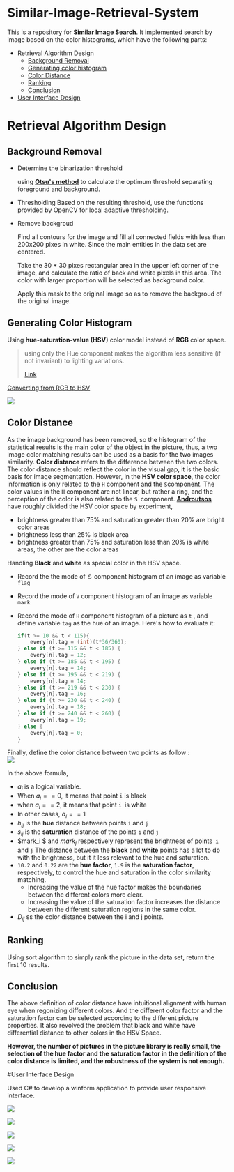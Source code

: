 # Similar-Image-Retrieval-System
This is a repository for **Similar Image Search**. It implemented search by image based on the color histograms, which have the following parts:

+ Retrieval Algorithm Design
  + [Background Removal](#background-removal)
  + [Generating color histogram](#generating-color-histogram)
  + [Color Distance](#color-distance)
  + [Ranking](#ranking)
  + [Conclusion](#conclusion)
+ [User Interface Design](#user-interface-design)

# Retrieval Algorithm Design

## <a name = "background-removal"></a>Background Removal

+ Determine the binarization threshold

  using [**Otsu's method**](https://www.wikiwand.com/en/Otsu%27s_method) to calculate the optimum threshold separating foreground and background.

+ Thresholding
  Based on the resulting threshold, use the functions provided by OpenCV for local adaptive thresholding.

+ Remove backgroud

  Find all contours for the image and fill all connected fields with less than 200x200 pixes in white. Since the main entities in the data set are centered.

  Take the 30 * 30 pixes rectangular area in the upper left corner of the image, and calculate the ratio of back and white pixels in this area. The color with larger proportion will be selected as background color.

  Apply this mask to the original image so as to remove the backgroud of the original image.

## <a name = "generating-color-histogram"></a>Generating Color Histogram

Using **hue-saturation-value (HSV)** color model instead of **RGB** color space. 

> using only the Hue component makes the algorithm less sensitive (if not invariant) to lighting variations.
>
> [Link](https://dsp.stackexchange.com/questions/2687/why-do-we-use-the-hsv-colour-space-so-often-in-vision-and-image-processing)

[Converting from RGB to HSV](http://coecsl.ece.illinois.edu/ge423/spring05/group8/finalproject/hsv_writeup.pdf)

![](https://ws2.sinaimg.cn/large/006tNc79gy1fk2b6kqy53j30hs06y3z8.jpg)

## <a name = "color-distance"></a>Color Distance

As the image background has been removed, so the histogram of the statistical results is the main color of the object in the picture, thus, a two image color matching results can be used as a basis for the two images similarity.
**Color distance** refers to the difference between the two colors. The color distance should reflect the color in the visual gap, it is the basic basis for image segmentation. However, in the **HSV color space**, the color information is only related to the `H` component and the `S`component. The color values in the `H` component are not linear, but rather a ring, and the perception of the color is also related to the `S `component.
[**Androutsos**](http://citeseerx.ist.psu.edu/viewdoc/download?doi=10.1.1.94.2580&rep=rep1&type=pdf) have roughly divided the HSV color space by experiment, 

+ brightness greater than 75% and saturation greater than 20% are bright color areas 
+ brightness less than 25% is black area
+ brightness greater than 75% and saturation less than 20% is white areas, the other are the color areas

Handling **Black** and **white**  as special color in the HSV space.

+ Record the the mode of `Ｓ` component histogram of an image as variable `flag`

+  Record the mode of `V` component histogram of an image as variable `mark`

+ Record the mode of `H`  component histogram of a picture as `t` , and define variable `tag` as the hue of an image. Here's how to evaluate it:

  ```cpp
  if(t >= 10 && t < 115){
      every[n].tag = (int)(t*36/360);
  } else if (t >= 115 && t < 185) {
      every[n].tag = 12;
  } else if (t >= 185 && t < 195) {
      every[n].tag = 14;
  } else if (t >= 195 && t < 219) {
      every[n].tag = 14;
  } else if (t >= 219 && t < 230) {
      every[n].tag = 16;
  } else if (t >= 230 && t < 240) {
      every[n].tag = 18;
  } else if (t >= 240 && t < 260) {
      every[n].tag = 19;
  } else {
      every[n].tag = 0;
  }
  ```

Finally, define the color distance between two points as follow :  
![](https://ws4.sinaimg.cn/large/006tNc79gy1fk2dyr7gesj319y0mwn14.jpg)

<script>
$$ a_i=\left\{\begin{array}{rcl}0       &      & {v_i      <      25\%}\\2     &      & {v_i > 75\% \ and \ s_i < 20\%}\\1     &      & {other}\\\end{array}\right. $$ 

$$ h_{ij}=\left \{ \begin{array}{rcl}|tag_i - tag_j| * |h_i - h_j|       &    & {|tag_i - tag_j|      <      10 \ and \ |h_i - h_j| < 180}\\(20 - |tag_i - tag_j|) * |h_i - h_j|     &      & {|tag_i - tag_j| > 10 \ and \ |h_i - h_j| < 180}\\|tag_i - tag_j| * (360 -  |h_i - h_j|)    &      & {|tag_i - tag_j| < 10 \ and \ |h_i - h_j| > 180}\\(20 - |tag_i - tag_j|) * (360 - |h_i - h_j|)       &    & {|tag_i - tag_j|      >      10 \ and \ |h_i - h_j| > 180}\\\end{array}\right. $$ 

$$s_i = |flag_i - flag_j|$$

$$ D_{ij}=\left \{ \begin{array}{rcl}10.2 * |mark_i - mark_j| * h_{ij}       &    & {a_i = 0 \ and \ a_j = 0}\\ |mark_i - mark_j|     &      & {a_i = 2 \ and \ a_j = 2}\\16.2 * h_{ij}  +1.9 * s_{ij} + 300 * |a_i - a_j|     &      & {|a_i - a_j| = 2 }\\0.22 * h_{ij}  + s_{ij} + 2.2 * |mark_i - mark_j|       &    & {a_i  = 0 \ or \ a_j = 0}\\0.22 * h_{ij}  + s_{ij} + |mark_i - mark_j|       &    & {a_i  = 2 \ or \ a_j = 2}\\ h_{ij}  + s_{ij} + |mark_i - mark_j| && {a_i = 1 \ and \ a_j = 1}\end{array}\right. $$ 
</script>



In the above formula, 

+  $a_i$ is a logical variable. 
  + When $a_i == 0$, it means that point `i` is black
  + when $a_i == 2$, it means that point `i `is white
  + In other cases, $a_i == 1$ 
+ $h_{ij}$ is the **hue** distance between points `i` and `j`
+ $s_{ij}$ is the **saturation** distance of the points  `i` and `j`
+ $mark_i $ and $mark_j$ respectively represent the brightness of points` i` and `j`
  The distance between the **black** and **white** points has a lot to do with the brightness, but it it less relevant to  the hue and saturation. 
+ `10.2` and `0.22` are the **hue factor**, `1.9` is the **saturation factor**, respectively, to control the hue and saturation in the color similarity matching. 
  + Increasing the value of the hue factor makes the boundaries between the different colors more clear.
  + Increasing the value of the saturation factor increases the distance between the different saturation regions in the same color. 
+ $D_{ij}$ ss the color distance between the i and j points.

## <a name = "ranking"></a>Ranking

Using sort algorithm to simply rank the picture in the data set, return the first 10 results.

## <a name = "conclusion"></a>Conclusion

The above definition of color distance have intuitional alignment with human eye when regonizing different colors. And the different color factor and the saturation factor can be selected according to the different picture properties. It also revolved the problem that black and white have differential distance to other colors in the HSV Space.

**However, the number of pictures in the picture library is really small, the selection of the hue factor and the saturation factor in the definition of the color distance is limited, and the robustness of the system is not enough.**

#<a name = "user-interface-design"></a>User Interface Design

Used C# to develop a winform application to provide user responsive interface.

![](https://ws1.sinaimg.cn/large/006tNc79gy1fk2djpgpdej31k40xlagz.jpg)

![](https://ws1.sinaimg.cn/large/006tNc79gy1fk2djszkswj31kw0xz7c9.jpg)

![](https://ws2.sinaimg.cn/large/006tNc79gy1fk2djwhdn8j31kw0y1tg2.jpg)

![](https://ws1.sinaimg.cn/large/006tNc79gy1fk2djzhedhj31kw0xz45v.jpg)

![](https://ws2.sinaimg.cn/large/006tNc79gy1fk2dk2iwkfj31kw0xy7bw.jpg)
